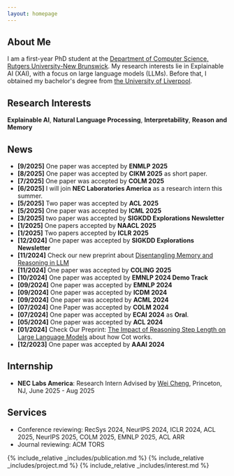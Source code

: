 ```yaml
---
layout: homepage
---
```


## About Me

I am a first-year PhD student at the [Department of Computer Science, Rutgers University-New Brunswick](https://newbrunswick.rutgers.edu/). My research interests lie in Explainable AI (XAI), with a focus on large language models (LLMs). Before that, I obtained my bachelor's degree from [the University of Liverpool](https://www.liverpool.ac.uk/).


## Research Interests

**Explainable AI**, **Natural Language Processing**, **Interpretability**, **Reason and Memory**

## News
- **[9/2025]** One paper was accepted by **ENMLP 2025**	
- **[8/2025]** One paper was accepted by **CIKM 2025** as short paper.	
- **[7/2025]** One paper was accepted by **COLM 2025**	
- **[6/2025]** I will join **NEC Laboratories America** as a research intern this summer.
- **[5/2025]** Two paper was accepted by **ACL 2025**	
- **[5/2025]** One paper was accepted by **ICML 2025**	
- **[3/2025]** two paper was accepted by **SIGKDD Explorations Newsletter**
- **[1/2025]** One papers accepted by **NAACL 2025** 
- **[1/2025]** Two papers accepted by **ICLR 2025** 
- **[12/2024]** One paper was accepted by **SIGKDD Explorations Newsletter**
- **[11/2024]** Check our new preprint about [Disentangling Memory and Reasoning in LLM](https://arxiv.org/abs/2411.13504)
- **[11/2024]** One paper was accepted by **COLING 2025**
- **[10/2024]** One paper was accepted by **EMNLP 2024 Demo Track**
- **[09/2024]** One paper was accepted by **EMNLP 2024**
- **[09/2024]** One paper was accepted by **ICDM 2024**
- **[09/2024]** One paper was accepted by **ACML 2024**
- **[07/2024]** One Paper was accepted by **COLM 2024**
- **[07/2024]** One paper was accepted by **ECAI 2024** as **Oral**.
- **[05/2024]** One paper was accepted by **ACL 2024**
- **[01/2024]** Check Our Preprint: [The Impact of Reasoning Step Length on Large Language Models](https://arxiv.org/pdf/2401.04925.pdf) about how Cot works.
- **[12/2023]** One paper was accepted by **AAAI 2024**

## Internship
- **NEC Labs America**: Research Intern Advised by [Wei Cheng](https://sites.google.com/site/weichengunc/welcome-to-wei-chengs-homepage), Princeton, NJ, June 2025 - Aug 2025

## Services
- Conference reviewing: RecSys 2024, NeurIPS 2024, ICLR 2024, ACL 2025, NeurIPS 2025, COLM 2025, EMNLP 2025, ACL ARR
- Journal reviewing: ACM TORS
  
{% include_relative _includes/publication.md %}
{% include_relative _includes/project.md %}
{% include_relative _includes/interest.md %}
